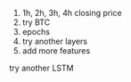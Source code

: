 1. 1h, 2h, 3h, 4h closing price
2. try BTC
3. epochs
4. try another layers
5. add more features

try another LSTM 
